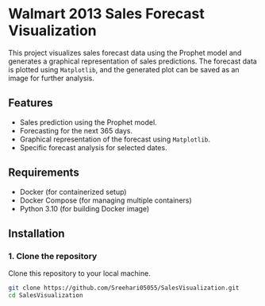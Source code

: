 # Walmart 2013 Sales Forecast Visualization

This project visualizes sales forecast data using the Prophet model and generates a graphical representation of sales predictions. The forecast data is plotted using `Matplotlib`, and the generated plot can be saved as an image for further analysis.

## Features

- Sales prediction using the Prophet model.
- Forecasting for the next 365 days.
- Graphical representation of the forecast using `Matplotlib`.
- Specific forecast analysis for selected dates.

## Requirements

- Docker (for containerized setup)
- Docker Compose (for managing multiple containers)
- Python 3.10 (for building Docker image)

## Installation

### 1. Clone the repository

Clone this repository to your local machine.
  
```bash
git clone https://github.com/Sreehari05055/SalesVisualization.git
cd SalesVisualization
